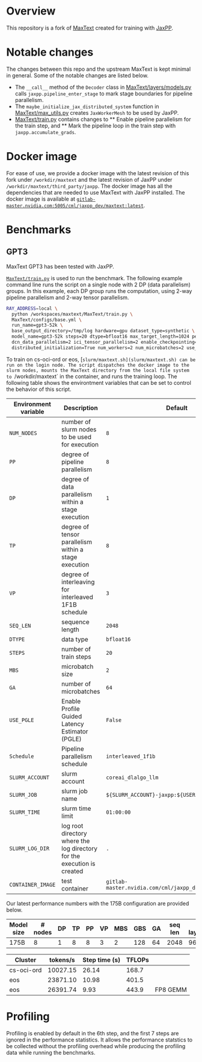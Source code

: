 # Overview

This repository is a fork of [MaxText](https://github.com/google/maxtext) created for training with [JaxPP](https://gitlab-master.nvidia.com/CML/jaxpp).

# Notable changes

The changes between this repo and the upstream MaxText is kept minimal in general.
Some of the notable changes are listed below.

* The `__call__` method of the `Decoder` class in [MaxText/layers/models.py](MaxText/layers/models.py)
  calls `jaxpp.pipeline_enter_stage` to mark stage boundaries for pipeline parallelism.
* The `maybe_initialize_jax_distributed_system` function in [MaxText/max_utils.py](MaxText/max_utils.py)
  creates `JaxWorkerMesh` to be used by JaxPP.
* [MaxText/train.py](MaxText/train.py) contains changes to
** Enable pipeline parallelism for the train step, and
** Mark the pipeline loop in the train step with `jaxpp.accumulate_grads`.

# Docker image

For ease of use, we provide a docker image with the latest revision of this fork under `/workdir/maxtext` and the latest revision of JaxPP under `/workdir/maxtext/third_party/jaxpp`.
The docker image has all the dependencies that are needed to use MaxText with JaxPP installed.
The docker image is available at [`gitlab-master.nvidia.com:5005/cml/jaxpp_dev/maxtext:latest`](gitlab-master.nvidia.com:5005/cml/jaxpp_dev/maxtext:latest).

# Benchmarks

## GPT3
MaxText GPT3 has been tested with JaxPP.

[`MaxText/train.py`](MaxText/train.py) is used to run the benchmark.
The following example command line runs the script on a single node with 2 DP (data parallelism) groups.
In this example, each DP group runs the computation, using 2-way pipeline parallelism and 2-way tensor parallelism.

```bash
RAY_ADDRESS=local \
  python /workspaces/maxtext/MaxText/train.py \
  MaxText/configs/base.yml \
  run_name=gpt3-52k \
  base_output_directory=/tmp/log hardware=gpu dataset_type=synthetic \
  model_name=gpt3-52k steps=20 dtype=bfloat16 max_target_length=1024 per_device_batch_size=4 \
  dcn_data_parallelism=2 ici_tensor_parallelism=2 enable_checkpointing=false use_jaxpp=True \
  distributed_initialization=True num_workers=2 num_microbatches=2 use_pgle=False
```

To train on cs-oci-ord or eos, [`slurm/maxtext.sh](slurm/maxtext.sh) can be run on the login node.
The script dispatches the docker image to the slurm nodes, mounts the MaxText directory from the local file system to `/workdir/maxtext` in the container, and runs the training loop.
The following table shows the environtment variables that can be set to control the behavior of this script.

| Environment variable   | Description                                           | Default |
| ---                    | ---                                                   | ---     |
| `NUM_NODES`            | number of slurm nodes to be used for execution        | `8` |
| `PP`                   | degree of pipeline parallelism                        | `8` |
| `DP`                   | degree of data parallelism within a stage execution   | `1` |
| `TP`                   | degree of tensor parallelism within a stage execution | `8` |
| `VP`                   | degree of interleaving for interleaved 1F1B schedule  | `3` |
| `SEQ_LEN`              | sequence length                                       | `2048` |
| `DTYPE`                | data type                                             | `bfloat16` |
| `STEPS`                | number of train steps                                 | `20` |
| `MBS`                  | microbatch size                                       | `2` |
| `GA`                   | number of microbatches                                | `64` |
| `USE_PGLE`             | Enable Profile Guided Latency Estimator (PGLE)        | `False` |
| `Schedule`             | Pipeline parallelism schedule                         | `interleaved_1f1b` |
| `SLURM_ACCOUNT`        | slurm account                                         | `coreai_dlalgo_llm` |
| `SLURM_JOB`            | slurm job name                                        | `${SLURM_ACCOUNT}-jaxpp:${USER}-train-maxtext}` |
| `SLURM_TIME`           | slurm time limit                                      | `01:00:00` |
| `SLURM_LOG_DIR`        | log root directory where the log directory for the execution is created | `.` |
| `CONTAINER_IMAGE`      | test container                                        | `gitlab-master.nvidia.com/cml/jaxpp_dev/maxtext:latest` |

Our latest performance numbers with the 175B configuration are provided below.

| Model size | # nodes | DP | TP | PP | VP | MBS | GBS | GA | seq len | # layers | # heads | modeldim | hidden dim | vocab size |
| ---        | ---     | -- | -- | -- | -- | --- | --- | -- | ---     | ---      | ---     | ---      | ---        | ---        |
| 175B       | 8       | 1  | 8  | 8  | 3  | 2   | 128 | 64 | 2048    | 96       | 96      | 12288    | 49152      | 51200      |

| Cluster    | tokens/s | Step time (s) | TFLOPs |          |
| ---        | ---      | ---           | ---    | ---      |
| cs-oci-ord | 10027.15 | 26.14         | 168.7  |          |
| eos        | 23871.10 | 10.98         | 401.5  |          |
| eos        | 26391.74 |  9.93         | 443.9  | FP8 GEMM |

# Profiling

Profiling is enabled by default in the 6th step, and the first 7 steps are ignored in the performance statistics.
It allows the performance statstics to be collected without the profiling overhead while producing the profiling data while running the benchmarks.